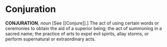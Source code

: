 # Conjuration

**CONJURATION**, _noun_ \[See [[Conjure]].\] The act of using certain words or ceremonies to obtain the aid of a superior being; the act of summoning in a sacred name; the practice of arts to expel evil spirits, allay storms, or perform supernatural or extraordinary acts.